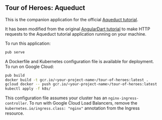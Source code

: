 ## Tour of Heroes: Aqueduct

This is the companion application for the official [Aqueduct tutorial](https://aqueduct.io/docs/tut/getting-started/).

It has been modified from the original [AngularDart tutorial](https://webdev.dartlang.org/angular/tutorial) to make HTTP requests to the Aqueduct tutorial application running on your machine.  

To run this application:

```bash
pub serve
```

A Dockerfile and Kubernetes configuration file is available for deployment. To run on Google Cloud:

```bash
pub build
docker build -t gcr.io/<your-project-name>/tour-of-heroes:latest .
gcloud docker -- push gcr.io/<your-project-name>/tour-of-heroes:latest
kubectl apply -f k8s/
```

This configuration file assumes your cluster has an `nginx-ingress-controller`. To run with Google Cloud Load Balancers, remove the `kubernetes.io/ingress.class: "nginx"` annotation from the Ingress resource.
